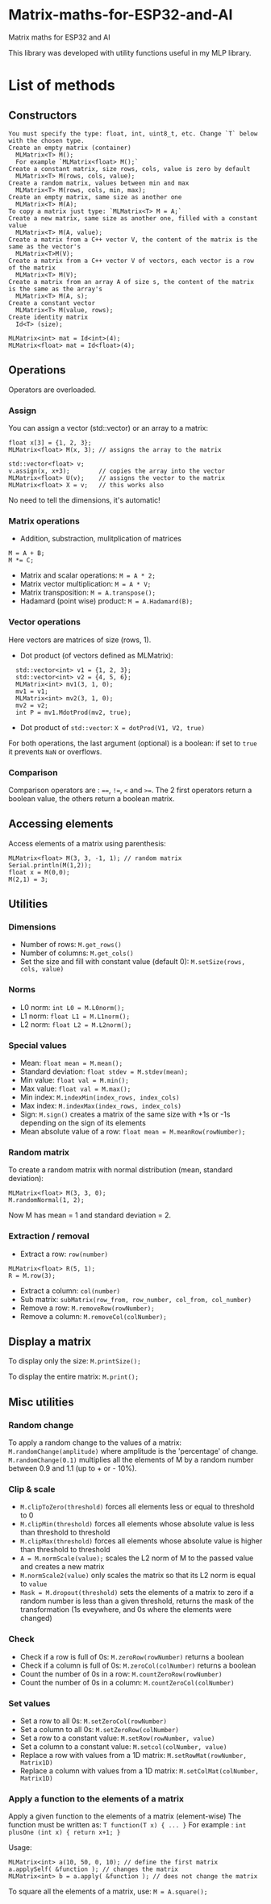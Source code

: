 # Matrix-maths-for-ESP32-and-AI

Matrix maths for ESP32 and AI

This library was developed with utility functions useful in my MLP library.

# List of methods

## Constructors

	You must specify the type: float, int, uint8_t, etc. Change `T` below with the chosen type.
    Create an empty matrix (container)
      MLMatrix<T> M();
	  For example `MLMatrix<float> M();`
    Create a constant matrix, size rows, cols, value is zero by default
      MLMatrix<T> M(rows, cols, value);
    Create a random matrix, values between min and max
      MLMatrix<T> M(rows, cols, min, max);
    Create an empty matrix, same size as another one
      MLMatrix<T> M(A);
	To copy a matrix just type: `MLMatrix<T> M = A;`
    Create a new matrix, same size as another one, filled with a constant value
      MLMatrix<T> M(A, value);
    Create a matrix from a C++ vector V, the content of the matrix is the same as the vector's
      MLMatrix<T>M(V);
    Create a matrix from a C++ vector V of vectors, each vector is a row of the matrix
      MLMatrix<T> M(V);
    Create a matrix from an array A of size s, the content of the matrix is the same as the array's
      MLMatrix<T> M(A, s);
    Create a constant vector
      MLMatrix<T> M(value, rows);
    Create identity matrix
      Id<T> (size);
```
MLMatrix<int> mat = Id<int>(4);
MLMatrix<float> mat = Id<float>(4);
```


## Operations

Operators are overloaded.

### Assign

You can assign a vector (std::vector) or an array to a matrix:

```
float x[3] = {1, 2, 3};
MLMatrix<float> M(x, 3); // assigns the array to the matrix

std::vector<float> v;
v.assign(x, x+3);        // copies the array into the vector
MLMatrix<float> U(v);    // assigns the vector to the matrix
MLMatrix<float> X = v;   // this works also
```

No need to tell the dimensions, it's automatic!

### Matrix operations

- Addition, substraction, mulitplication of matrices

```
M = A + B;
M *= C;
```

- Matrix and scalar operations: `M = A * 2;`
- Matrix vector multiplication: `M = A * V;`
- Matrix transposition: `M = A.transpose();`
- Hadamard (point wise) product: `M = A.Hadamard(B);`

### Vector operations

Here vectors are matrices of size (rows, 1).

- Dot product (of vectors defined as MLMatrix):

```
  std::vector<int> v1 = {1, 2, 3};
  std::vector<int> v2 = {4, 5, 6};
  MLMatrix<int> mv1(3, 1, 0);
  mv1 = v1;
  MLMatrix<int> mv2(3, 1, 0);
  mv2 = v2;
  int P = mv1.MdotProd(mv2, true);
```

- Dot product of `std::vector`: `X = dotProd(V1, V2, true)`

For both operations, the last argument (optional) is a boolean: if set to `true` it prevents `NaN` or overflows.

### Comparison

Comparison operators are : `==`, `!=`, `<` and `>=`. The 2 first operators return a boolean value, the others return a boolean matrix.

## Accessing elements

Access elements of a matrix using parenthesis:

```
MLMatrix<float> M(3, 3, -1, 1); // random matrix
Serial.println(M(1,2));
float x = M(0,0);
M(2,1) = 3;
```

## Utilities

### Dimensions

- Number of rows: `M.get_rows()`
- Number of columns: `M.get_cols()`
- Set the size and fill with constant value (default 0): `M.setSize(rows, cols, value)`

### Norms

- L0 norm: `int L0 = M.L0norm();`
- L1 norm: `float L1 = M.L1norm();`
- L2 norm: `float L2 = M.L2norm();`

### Special values

- Mean: `float mean = M.mean();`
- Standard deviation: `float stdev = M.stdev(mean);`
- Min value: `float val = M.min();`
- Max value: `float val = M.max();`
- Min index: `M.indexMin(index_rows, index_cols)`
- Max index: `M.indexMax(index_rows, index_cols)`
- Sign: `M.sign()` creates a matrix of the same size with +1s or -1s depending on the sign of its elements
- Mean absolute value of a row: `float mean = M.meanRow(rowNumber);`

### Random matrix

To create a random matrix with normal distribution (mean, standard deviation):

```
MLMatrix<float> M(3, 3, 0);
M.randomNormal(1, 2);
```

Now M has mean = 1 and standard deviation = 2.

### Extraction / removal

- Extract a row: `row(number)`

```MLMatrix<float> M(5, 5, 0, 1); // random values between 0 and 1
MLMatrix<float> R(5, 1);
R = M.row(3);
```

- Extract a column: `col(number)`
- Sub matrix: `subMatrix(row_from, row_number, col_from, col_number)`
- Remove a row: `M.removeRow(rowNumber);`
- Remove a column: `M.removeCol(colNumber);`

## Display a matrix

To display only the size: `M.printSize();`

To display the entire matrix: `M.print();`

## Misc utilities

### Random change

To apply a random change to the values of a matrix: `M.randomChange(amplitude)` where amplitude is the 'percentage' of change.
`M.randomChange(0.1)` multiplies all the elements of M by a random number between 0.9 and 1.1 (up to + or - 10%).

### Clip & scale

- `M.clipToZero(threshold)` forces all elements less or equal to threshold to 0
- `M.clipMin(threshold)` forces all elements whose absolute value is less than threshold to threshold
- `M.clipMax(threshold)` forces all elements whose absolute value is higher than threshold to threshold
- `A = M.normScale(value);` scales the L2 norm of M to the passed value and creates a new matrix
- `M.normScale2(value)` only scales the matrix so that its L2 norm is equal to `value`
- `Mask = M.dropout(threshold)` sets the elements of a matrix to zero if a random number is less than a given threshold, returns the mask of the transformation (1s eveywhere, and 0s where the elements were changed)

### Check

- Check if a row is full of 0s: `M.zeroRow(rowNumber)` returns a boolean
- Check if a column is full of 0s: `M.zeroCol(colNumber)` returns a boolean
- Count the number of 0s in a row: `M.countZeroRow(rowNumber)`
- Count the number of 0s in a column: `M.countZeroCol(colNumber)`

### Set values

- Set a row to all 0s: `M.setZeroCol(rowNumber)`
- Set a column to all 0s: `M.setZeroRow(colNumber)`
- Set a row to a constant value: `M.setRow(rowNumber, value)`
- Set a column to a constant value: `M.setcol(colNumber, value)`
- Replace a row with values from a 1D matrix: `M.setRowMat(rowNumber, Matrix1D)`
- Replace a column with values from a 1D matrix: `M.setColMat(colNumber, Matrix1D)`

### Apply a function to the elements of a matrix
Apply a given function to the elements of a matrix (element-wise)
The function must be written as: `T function(T x) { ... }`
For example : `int plusOne (int x) { return x+1; }`

Usage:
```
MLMatrix<int> a(10, 50, 0, 10); // define the first matrix
a.applySelf( &function ); // changes the matrix
MLMatrix<int> b = a.apply( &function ); // does not change the matrix
```

To square all the elements of a matrix, use: `M = A.square();`
